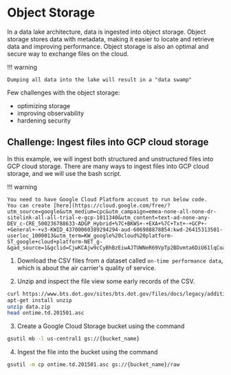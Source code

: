 # Object Storage

In a data lake architecture, data is ingested into object storage.
Object storage stores data with metadata, making it easier to locate and retrieve data and improving performance.
Object storage is also an optimal and secure way to exchange files on the cloud.

!!! warning

    Dumping all data into the lake will result in a "data swamp"

Few challenges with the object storage:

- optimizing storage
- improving observability
- hardening security

## **Challenge**: Ingest files into GCP cloud storage

In this example, we will ingest both structured and unstructured files into GCP cloud storage.
There are many ways to ingest files into GCP cloud storage, and we will use the bash script.

!!! warning

    You need to have Google Cloud Platform account to run below code.
    You can create [here](https://cloud.google.com/free/?utm_source=google&utm_medium=cpc&utm_campaign=emea-none-all-none-dr-sitelink-all-all-trial-e-gcp-1011340&utm_content=text-ad-none-any-DEV_c-CRE_500236788633-ADGP_Hybrid+%7C+BKWS+-+EXA+%7C+Txt+-+GCP+-+General+-+v3-KWID_43700060389294294-aud-606988878854:kwd-26415313501-userloc_1000013&utm_term=KW_google%20cloud%20platform-ST_google+cloud+platform-NET_g-&gad_source=1&gclid=CjwKCAjw9cCyBhBzEiwAJTUWNeR69VpTp2BDvmta6DiU61lqCoaob3T9RqRJqTn6fpm2bJrWWo5XgRoCf84QAvD_BwE&gclsrc=aw.ds)

1. Download the CSV files from a dataset called `on-time performance data`, which is about the air carrier's quality of service.

2. Unzip and inspect the file view some early records of the CSV.

```bash
curl https://www.bts.dot.gov/sites/bts.dot.gov/files/docs/legacy/additional-attachment-files/ONTIME.TD.201501.REL02.04APR2015.zip --output data.zip
apt-get install unzip
unzip data.zip
head ontime.td.201501.asc
```

3. Create a Google Cloud Storage bucket using the command

```bash
gsutil mb -l us-central1 gs://{bucket_name}
```

4. Ingest the file into the bucket using the command

```bash
gsutil -m cp ontime.td.201501.asc gs://{bucket_name}/raw
```
